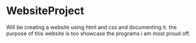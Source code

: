 # WebsiteProject
Will be creating a website using html and css and documenting it.
the purpose of this website is too showcase the programs i am most proud off.